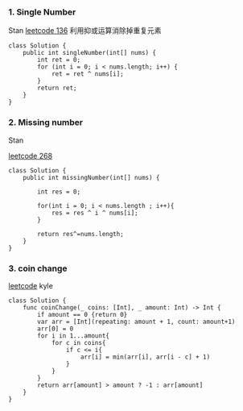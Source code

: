 ### 1. Single Number
Stan
[leetcode 136](https://leetcode.com/problems/single-number/submissions/)
利用抑或运算消除掉重复元素

```
class Solution {
    public int singleNumber(int[] nums) {
        int ret = 0;
        for (int i = 0; i < nums.length; i++) {
            ret = ret ^ nums[i];
        }
        return ret;
    }
}
```

### 2. Missing number
Stan

[leetcode 268](https://leetcode.com/problems/missing-number/submissions/)

```
class Solution {
    public int missingNumber(int[] nums) {
        
        int res = 0;
        
        for(int i = 0; i < nums.length ; i++){
            res = res ^ i ^ nums[i];
        }
        
        return res^=nums.length;
    }
}
```

### 3. coin change
[leetcode](https://leetcode.com/problems/coin-change/)
kyle

```
class Solution {
    func coinChange(_ coins: [Int], _ amount: Int) -> Int {
        if amount == 0 {return 0}
        var arr = [Int](repeating: amount + 1, count: amount+1)
        arr[0] = 0
        for i in 1...amount{
            for c in coins{
                if c <= i{
                    arr[i] = min(arr[i], arr[i - c] + 1)
                }
            }
        }
        return arr[amount] > amount ? -1 : arr[amount]
    }
}
```

